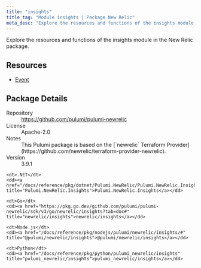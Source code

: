 ```yaml
---
title: "insights"
title_tag: "Module insights | Package New Relic"
meta_desc: "Explore the resources and functions of the insights module in the New Relic package."
---
```


<!-- WARNING: this file was generated by Pulumi Docs Generator. -->
<!-- Do not edit by hand unless you're certain you know what you are doing! -->

Explore the resources and functions of the insights module in the New Relic package.

<h2 id="resources">Resources</h2>
<ul class="api">
    <li><a href="event" title="Event"><span class="symbol resource"></span>Event</a></li>
</ul>

<h2 id="package-details">Package Details</h2>
<dl class="package-details">
	<dt>Repository</dt>
	<dd><a href="https://github.com/pulumi/pulumi-newrelic">https://github.com/pulumi/pulumi-newrelic</a></dd>
	<dt>License</dt>
	<dd>Apache-2.0</dd>
	<dt>Notes</dt>
	<dd>This Pulumi package is based on the [`newrelic` Terraform Provider](https://github.com/newrelic/terraform-provider-newrelic).</dd>
	<dt>Version</dt>
	<dd>3.9.1</dd>
</dl>



<dl class="tabular">

    <dt>.NET</dt>
    <dd><a href="/docs/reference/pkg/dotnet/Pulumi.NewRelic/Pulumi.NewRelic.Insights.html" title="Pulumi.NewRelic.Insights">Pulumi.NewRelic.Insights</a></dd>

    <dt>Go</dt>
    <dd><a href="https://pkg.go.dev/github.com/pulumi/pulumi-newrelic/sdk/v3/go/newrelic/insights?tab=doc#" title="newrelic/insights">newrelic/insights</a></dd>

    <dt>Node.js</dt>
    <dd><a href="/docs/reference/pkg/nodejs/pulumi/newrelic/insights/#" title="@pulumi/newrelic/insights">@pulumi/newrelic/insights</a></dd>

    <dt>Python</dt>
    <dd><a href="/docs/reference/pkg/python/pulumi_newrelic/insights" title="pulumi_newrelic/insights">pulumi_newrelic/insights</a></dd>

</dl>

